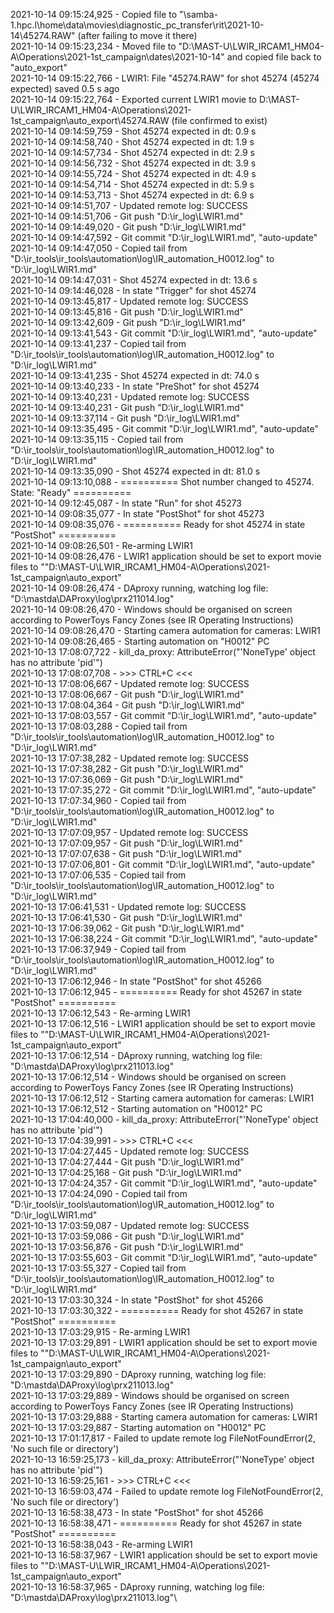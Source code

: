 2021-10-14 09:15:24,925 - Copied file to "\\samba-1.hpc.l\home\data\movies\diagnostic_pc_transfer\rit\2021-10-14\45274.RAW" (after failing to move it there)\
2021-10-14 09:15:23,234 - Moved file to "D:\MAST-U\LWIR_IRCAM1_HM04-A\Operations\2021-1st_campaign\dates\2021-10-14" and copied file back to "auto_export"\
2021-10-14 09:15:22,766 - LWIR1: File "45274.RAW" for shot 45274 (45274 expected) saved 0.5 s ago\
2021-10-14 09:15:22,764 - Exported current LWIR1 movie to D:\MAST-U\LWIR_IRCAM1_HM04-A\Operations\2021-1st_campaign\auto_export\45274.RAW (file confirmed to exist)\
2021-10-14 09:14:59,759 - Shot 45274 expected in dt: 0.9 s\
2021-10-14 09:14:58,740 - Shot 45274 expected in dt: 1.9 s\
2021-10-14 09:14:57,734 - Shot 45274 expected in dt: 2.9 s\
2021-10-14 09:14:56,732 - Shot 45274 expected in dt: 3.9 s\
2021-10-14 09:14:55,724 - Shot 45274 expected in dt: 4.9 s\
2021-10-14 09:14:54,714 - Shot 45274 expected in dt: 5.9 s\
2021-10-14 09:14:53,713 - Shot 45274 expected in dt: 6.9 s\
2021-10-14 09:14:51,707 - Updated remote log: SUCCESS\
2021-10-14 09:14:51,706 - Git push "D:\ir_log\LWIR1.md"\
2021-10-14 09:14:49,020 - Git push "D:\ir_log\LWIR1.md"\
2021-10-14 09:14:47,592 - Git commit "D:\ir_log\LWIR1.md", "auto-update"\
2021-10-14 09:14:47,050 - Copied tail from "D:\ir_tools\ir_tools\automation\log\IR_automation_H0012.log" to "D:\ir_log\LWIR1.md"\
2021-10-14 09:14:47,031 - Shot 45274 expected in dt: 13.6 s\
2021-10-14 09:14:46,028 - In state "Trigger" for shot 45274\
2021-10-14 09:13:45,817 - Updated remote log: SUCCESS\
2021-10-14 09:13:45,816 - Git push "D:\ir_log\LWIR1.md"\
2021-10-14 09:13:42,609 - Git push "D:\ir_log\LWIR1.md"\
2021-10-14 09:13:41,543 - Git commit "D:\ir_log\LWIR1.md", "auto-update"\
2021-10-14 09:13:41,237 - Copied tail from "D:\ir_tools\ir_tools\automation\log\IR_automation_H0012.log" to "D:\ir_log\LWIR1.md"\
2021-10-14 09:13:41,235 - Shot 45274 expected in dt: 74.0 s\
2021-10-14 09:13:40,233 - In state "PreShot" for shot 45274\
2021-10-14 09:13:40,231 - Updated remote log: SUCCESS\
2021-10-14 09:13:40,231 - Git push "D:\ir_log\LWIR1.md"\
2021-10-14 09:13:37,114 - Git push "D:\ir_log\LWIR1.md"\
2021-10-14 09:13:35,495 - Git commit "D:\ir_log\LWIR1.md", "auto-update"\
2021-10-14 09:13:35,115 - Copied tail from "D:\ir_tools\ir_tools\automation\log\IR_automation_H0012.log" to "D:\ir_log\LWIR1.md"\
2021-10-14 09:13:35,090 - Shot 45274 expected in dt: 81.0 s\
2021-10-14 09:13:10,088 - ========== Shot number changed to 45274. State: "Ready" ==========\
2021-10-14 09:12:45,087 - In state "Run" for shot 45273\
2021-10-14 09:08:35,077 - In state "PostShot" for shot 45273\
2021-10-14 09:08:35,076 - ========== Ready for shot 45274 in state "PostShot" ==========\
2021-10-14 09:08:26,501 - Re-arming LWIR1\
2021-10-14 09:08:26,476 - LWIR1 application should be set to export movie files to ""D:\MAST-U\LWIR_IRCAM1_HM04-A\Operations\2021-1st_campaign\auto_export"\
2021-10-14 09:08:26,474 - DAproxy running, watching log file: "D:\mastda\DAProxy\log\prx211014.log"\
2021-10-14 09:08:26,470 - Windows should be organised on screen according to PowerToys Fancy Zones (see IR Operating Instructions)\
2021-10-14 09:08:26,470 - Starting camera automation for cameras: LWIR1\
2021-10-14 09:08:26,465 - Starting automation on "H0012" PC\
2021-10-13 17:08:07,722 - kill_da_proxy: AttributeError("'NoneType' object has no attribute 'pid'")\
2021-10-13 17:08:07,708 - >>> CTRL+C <<<\
2021-10-13 17:08:06,667 - Updated remote log: SUCCESS\
2021-10-13 17:08:06,667 - Git push "D:\ir_log\LWIR1.md"\
2021-10-13 17:08:04,364 - Git push "D:\ir_log\LWIR1.md"\
2021-10-13 17:08:03,557 - Git commit "D:\ir_log\LWIR1.md", "auto-update"\
2021-10-13 17:08:03,288 - Copied tail from "D:\ir_tools\ir_tools\automation\log\IR_automation_H0012.log" to "D:\ir_log\LWIR1.md"\
2021-10-13 17:07:38,282 - Updated remote log: SUCCESS\
2021-10-13 17:07:38,282 - Git push "D:\ir_log\LWIR1.md"\
2021-10-13 17:07:36,069 - Git push "D:\ir_log\LWIR1.md"\
2021-10-13 17:07:35,272 - Git commit "D:\ir_log\LWIR1.md", "auto-update"\
2021-10-13 17:07:34,960 - Copied tail from "D:\ir_tools\ir_tools\automation\log\IR_automation_H0012.log" to "D:\ir_log\LWIR1.md"\
2021-10-13 17:07:09,957 - Updated remote log: SUCCESS\
2021-10-13 17:07:09,957 - Git push "D:\ir_log\LWIR1.md"\
2021-10-13 17:07:07,638 - Git push "D:\ir_log\LWIR1.md"\
2021-10-13 17:07:06,801 - Git commit "D:\ir_log\LWIR1.md", "auto-update"\
2021-10-13 17:07:06,535 - Copied tail from "D:\ir_tools\ir_tools\automation\log\IR_automation_H0012.log" to "D:\ir_log\LWIR1.md"\
2021-10-13 17:06:41,531 - Updated remote log: SUCCESS\
2021-10-13 17:06:41,530 - Git push "D:\ir_log\LWIR1.md"\
2021-10-13 17:06:39,062 - Git push "D:\ir_log\LWIR1.md"\
2021-10-13 17:06:38,224 - Git commit "D:\ir_log\LWIR1.md", "auto-update"\
2021-10-13 17:06:37,949 - Copied tail from "D:\ir_tools\ir_tools\automation\log\IR_automation_H0012.log" to "D:\ir_log\LWIR1.md"\
2021-10-13 17:06:12,946 - In state "PostShot" for shot 45266\
2021-10-13 17:06:12,945 - ========== Ready for shot 45267 in state "PostShot" ==========\
2021-10-13 17:06:12,543 - Re-arming LWIR1\
2021-10-13 17:06:12,516 - LWIR1 application should be set to export movie files to ""D:\MAST-U\LWIR_IRCAM1_HM04-A\Operations\2021-1st_campaign\auto_export"\
2021-10-13 17:06:12,514 - DAproxy running, watching log file: "D:\mastda\DAProxy\log\prx211013.log"\
2021-10-13 17:06:12,514 - Windows should be organised on screen according to PowerToys Fancy Zones (see IR Operating Instructions)\
2021-10-13 17:06:12,512 - Starting camera automation for cameras: LWIR1\
2021-10-13 17:06:12,512 - Starting automation on "H0012" PC\
2021-10-13 17:04:40,000 - kill_da_proxy: AttributeError("'NoneType' object has no attribute 'pid'")\
2021-10-13 17:04:39,991 - >>> CTRL+C <<<\
2021-10-13 17:04:27,445 - Updated remote log: SUCCESS\
2021-10-13 17:04:27,444 - Git push "D:\ir_log\LWIR1.md"\
2021-10-13 17:04:25,168 - Git push "D:\ir_log\LWIR1.md"\
2021-10-13 17:04:24,357 - Git commit "D:\ir_log\LWIR1.md", "auto-update"\
2021-10-13 17:04:24,090 - Copied tail from "D:\ir_tools\ir_tools\automation\log\IR_automation_H0012.log" to "D:\ir_log\LWIR1.md"\
2021-10-13 17:03:59,087 - Updated remote log: SUCCESS\
2021-10-13 17:03:59,086 - Git push "D:\ir_log\LWIR1.md"\
2021-10-13 17:03:56,876 - Git push "D:\ir_log\LWIR1.md"\
2021-10-13 17:03:55,603 - Git commit "D:\ir_log\LWIR1.md", "auto-update"\
2021-10-13 17:03:55,327 - Copied tail from "D:\ir_tools\ir_tools\automation\log\IR_automation_H0012.log" to "D:\ir_log\LWIR1.md"\
2021-10-13 17:03:30,324 - In state "PostShot" for shot 45266\
2021-10-13 17:03:30,322 - ========== Ready for shot 45267 in state "PostShot" ==========\
2021-10-13 17:03:29,915 - Re-arming LWIR1\
2021-10-13 17:03:29,891 - LWIR1 application should be set to export movie files to ""D:\MAST-U\LWIR_IRCAM1_HM04-A\Operations\2021-1st_campaign\auto_export"\
2021-10-13 17:03:29,890 - DAproxy running, watching log file: "D:\mastda\DAProxy\log\prx211013.log"\
2021-10-13 17:03:29,889 - Windows should be organised on screen according to PowerToys Fancy Zones (see IR Operating Instructions)\
2021-10-13 17:03:29,888 - Starting camera automation for cameras: LWIR1\
2021-10-13 17:03:29,887 - Starting automation on "H0012" PC\
2021-10-13 17:01:17,817 - Failed to update remote log FileNotFoundError(2, 'No such file or directory')\
2021-10-13 16:59:25,173 - kill_da_proxy: AttributeError("'NoneType' object has no attribute 'pid'")\
2021-10-13 16:59:25,161 - >>> CTRL+C <<<\
2021-10-13 16:59:03,474 - Failed to update remote log FileNotFoundError(2, 'No such file or directory')\
2021-10-13 16:58:38,473 - In state "PostShot" for shot 45266\
2021-10-13 16:58:38,471 - ========== Ready for shot 45267 in state "PostShot" ==========\
2021-10-13 16:58:38,043 - Re-arming LWIR1\
2021-10-13 16:58:37,967 - LWIR1 application should be set to export movie files to ""D:\MAST-U\LWIR_IRCAM1_HM04-A\Operations\2021-1st_campaign\auto_export"\
2021-10-13 16:58:37,965 - DAproxy running, watching log file: "D:\mastda\DAProxy\log\prx211013.log"\

